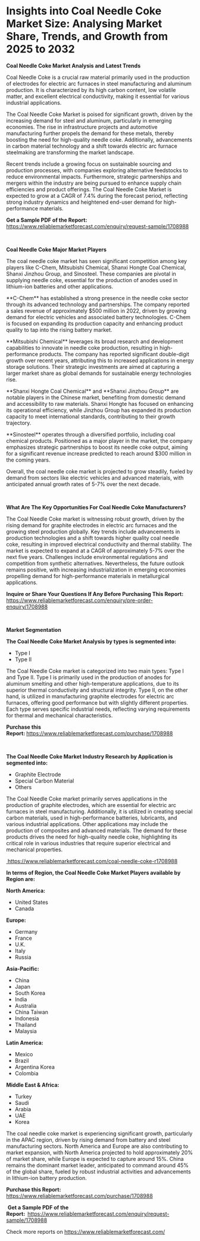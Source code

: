 <p><h1>Insights into Coal Needle Coke Market Size: Analysing Market Share, Trends, and Growth from 2025 to 2032</h1></p><p><strong>Coal Needle Coke Market Analysis and Latest Trends</strong></p>
<p><p>Coal Needle Coke is a crucial raw material primarily used in the production of electrodes for electric arc furnaces in steel manufacturing and aluminum production. It is characterized by its high carbon content, low volatile matter, and excellent electrical conductivity, making it essential for various industrial applications.</p><p>The Coal Needle Coke Market is poised for significant growth, driven by the increasing demand for steel and aluminum, particularly in emerging economies. The rise in infrastructure projects and automotive manufacturing further propels the demand for these metals, thereby boosting the need for high-quality needle coke. Additionally, advancements in carbon material technology and a shift towards electric arc furnace steelmaking are transforming the market landscape.</p><p>Recent trends include a growing focus on sustainable sourcing and production processes, with companies exploring alternative feedstocks to reduce environmental impacts. Furthermore, strategic partnerships and mergers within the industry are being pursued to enhance supply chain efficiencies and product offerings. The Coal Needle Coke Market is expected to grow at a CAGR of 7.4% during the forecast period, reflecting strong industry dynamics and heightened end-user demand for high-performance materials.</p></p>
<p><strong>Get a Sample PDF of the Report:&nbsp;</strong> <a href="https://www.reliablemarketforecast.com/enquiry/request-sample/1708988?utm_campaign=1110&utm_medium=2&utm_source=Github&utm_content=ia&utm_term=10012025&utm_id=coal-needle-coke">https://www.reliablemarketforecast.com/enquiry/request-sample/1708988</a></p>
<p>&nbsp;</p>
<p><strong>Coal Needle Coke Major Market Players</strong></p>
<p><p>The coal needle coke market has seen significant competition among key players like C-Chem, Mitsubishi Chemical, Shanxi Hongte Coal Chemical, Shanxi Jinzhou Group, and Sinosteel. These companies are pivotal in supplying needle coke, essential for the production of anodes used in lithium-ion batteries and other applications.</p><p>**C-Chem** has established a strong presence in the needle coke sector through its advanced technology and partnerships. The company reported a sales revenue of approximately $500 million in 2022, driven by growing demand for electric vehicles and associated battery technologies. C-Chem is focused on expanding its production capacity and enhancing product quality to tap into the rising battery market.</p><p>**Mitsubishi Chemical** leverages its broad research and development capabilities to innovate in needle coke production, resulting in high-performance products. The company has reported significant double-digit growth over recent years, attributing this to increased applications in energy storage solutions. Their strategic investments are aimed at capturing a larger market share as global demands for sustainable energy technologies rise.</p><p>**Shanxi Hongte Coal Chemical** and **Shanxi Jinzhou Group** are notable players in the Chinese market, benefiting from domestic demand and accessibility to raw materials. Shanxi Hongte has focused on enhancing its operational efficiency, while Jinzhou Group has expanded its production capacity to meet international standards, contributing to their growth trajectory.</p><p>**Sinosteel** operates through a diversified portfolio, including coal chemical products. Positioned as a major player in the market, the company emphasizes strategic partnerships to boost its needle coke output, aiming for a significant revenue increase predicted to reach around $300 million in the coming years.</p><p>Overall, the coal needle coke market is projected to grow steadily, fueled by demand from sectors like electric vehicles and advanced materials, with anticipated annual growth rates of 5-7% over the next decade.</p></p>
<p>&nbsp;</p>
<p><strong>What Are The Key Opportunities For Coal Needle Coke Manufacturers?</strong></p>
<p><p>The Coal Needle Coke market is witnessing robust growth, driven by the rising demand for graphite electrodes in electric arc furnaces and the growing steel production globally. Key trends include advancements in production technologies and a shift towards higher quality coal needle coke, resulting in improved electrical conductivity and thermal stability. The market is expected to expand at a CAGR of approximately 5-7% over the next five years. Challenges include environmental regulations and competition from synthetic alternatives. Nevertheless, the future outlook remains positive, with increasing industrialization in emerging economies propelling demand for high-performance materials in metallurgical applications.</p></p>
<p><strong>Inquire or Share Your Questions If Any Before Purchasing This Report:</strong> <a href="https://www.reliablemarketforecast.com/enquiry/pre-order-enquiry/1708988?utm_campaign=1110&utm_medium=2&utm_source=Github&utm_content=ia&utm_term=10012025&utm_id=coal-needle-coke">https://www.reliablemarketforecast.com/enquiry/pre-order-enquiry/1708988</a></p>
<p>&nbsp;</p>
<p><strong>Market Segmentation</strong></p>
<p><strong>The Coal Needle Coke Market Analysis by types is segmented into:</strong></p>
<p><ul><li>Type I</li><li>Type II</li></ul></p>
<p><p>The Coal Needle Coke market is categorized into two main types: Type I and Type II. Type I is primarily used in the production of anodes for aluminum smelting and other high-temperature applications, due to its superior thermal conductivity and structural integrity. Type II, on the other hand, is utilized in manufacturing graphite electrodes for electric arc furnaces, offering good performance but with slightly different properties. Each type serves specific industrial needs, reflecting varying requirements for thermal and mechanical characteristics.</p></p>
<p><strong>Purchase this Report:&nbsp;</strong><a href="https://www.reliablemarketforecast.com/purchase/1708988?utm_campaign=1110&utm_medium=2&utm_source=Github&utm_content=ia&utm_term=10012025&utm_id=coal-needle-coke">https://www.reliablemarketforecast.com/purchase/1708988</a></p>
<p>&nbsp;</p>
<p><strong>The Coal Needle Coke Market Industry Research by Application is segmented into:</strong></p>
<p><ul><li>Graphite Electrode</li><li>Special Carbon Material</li><li>Others</li></ul></p>
<p><p>The Coal Needle Coke market primarily serves applications in the production of graphite electrodes, which are essential for electric arc furnaces in steel manufacturing. Additionally, it is utilized in creating special carbon materials, used in high-performance batteries, lubricants, and various industrial applications. Other applications may include the production of composites and advanced materials. The demand for these products drives the need for high-quality needle coke, highlighting its critical role in various industries that require superior electrical and mechanical properties.</p></p>
<p><a href="https://www.reliablemarketforecast.com/coal-needle-coke-r1708988?utm_campaign=1110&utm_medium=2&utm_source=Github&utm_content=ia&utm_term=10012025&utm_id=coal-needle-coke">&nbsp;https://www.reliablemarketforecast.com/coal-needle-coke-r1708988</a></p>
<p><strong>In terms of Region, the Coal Needle Coke Market Players available by Region are:</strong></p>
<p>
    <p> <strong> North America: </strong>
        <ul>
            <li>United States</li>
            <li>Canada</li>
        </ul>
        </p> 
    <p> <strong> Europe: </strong>
        <ul>
            <li>Germany</li>
            <li>France</li>
            <li>U.K.</li>
            <li>Italy</li>
            <li>Russia</li>
        </ul>
        </p> 
    <p> <strong> Asia-Pacific: </strong>
        <ul>
            <li>China</li>
            <li>Japan</li>
            <li>South Korea</li>
            <li>India</li>
            <li>Australia</li>
            <li>China Taiwan</li>
            <li>Indonesia</li>
            <li>Thailand</li>
            <li>Malaysia</li>
        </ul>
        </p> 
    <p> <strong> Latin America: </strong>
        <ul>
            <li>Mexico</li>
            <li>Brazil</li>
            <li>Argentina Korea</li>
            <li>Colombia</li>
        </ul>
        </p> 
    <p> <strong> Middle East & Africa: </strong>
        <ul>
            <li>Turkey</li>
            <li>Saudi</li>
            <li>Arabia</li>
            <li>UAE</li>
            <li>Korea</li>
        </ul>
    </p>
    </p>
<p><p>The coal needle coke market is experiencing significant growth, particularly in the APAC region, driven by rising demand from battery and steel manufacturing sectors. North America and Europe are also contributing to market expansion, with North America projected to hold approximately 20% of market share, while Europe is expected to capture around 15%. China remains the dominant market leader, anticipated to command around 45% of the global share, fueled by robust industrial activities and advancements in lithium-ion battery production.</p></p>
<p><strong>Purchase this Report: </strong><a href="https://www.reliablemarketforecast.com/purchase/1708988?utm_campaign=1110&utm_medium=2&utm_source=Github&utm_content=ia&utm_term=10012025&utm_id=coal-needle-coke">https://www.reliablemarketforecast.com/purchase/1708988</a></p>
<p>&nbsp;<strong>Get a Sample PDF of the Report:&nbsp;&nbsp;</strong><a href="https://www.reliablemarketforecast.com/enquiry/request-sample/1708988?utm_campaign=1110&utm_medium=2&utm_source=Github&utm_content=ia&utm_term=10012025&utm_id=coal-needle-coke">https://www.reliablemarketforecast.com/enquiry/request-sample/1708988</a></p>
<p><strong></strong></p>
<p>Check more reports on <a href="https://www.reliablemarketforecast.com/?utm_campaign=1110&utm_medium=2&utm_source=Github&utm_content=ia&utm_term=10012025&utm_id=coal-needle-coke">https://www.reliablemarketforecast.com/</a></p>